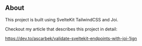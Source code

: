 ## About

This project is built using SvelteKit TailwindCSS and Joi.

Checkout my article that describes this project in detail:

https://dev.to/ascarbek/validate-sveltekit-endpoints-with-joi-1ign